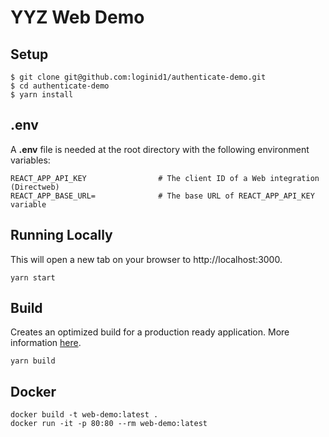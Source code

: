 # YYZ Web Demo

## Setup

```
$ git clone git@github.com:loginid1/authenticate-demo.git
$ cd authenticate-demo
$ yarn install
```

## .env

A **.env** file is needed at the root directory with the following environment variables:

```
REACT_APP_API_KEY                # The client ID of a Web integration (Directweb)
REACT_APP_BASE_URL=              # The base URL of REACT_APP_API_KEY variable
```

## Running Locally

This will open a new tab on your browser to http://localhost:3000.

```
yarn start
```

## Build

Creates an optimized build for a production ready application. More information [here](https://create-react-app.dev/docs/deployment/).

```
yarn build
```

## Docker

```
docker build -t web-demo:latest .
docker run -it -p 80:80 --rm web-demo:latest
```
